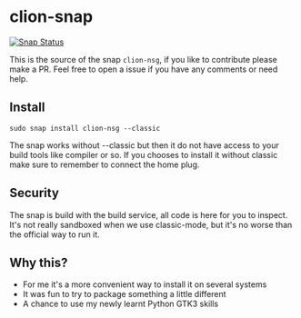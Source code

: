 # clion-snap
[![Snap Status](https://build.snapcraft.io/badge/nsg/clion-snap.svg)](https://build.snapcraft.io/user/nsg/clion-snap)

This is the source of the snap `clion-nsg`, if you like to contribute please make a PR. Feel free to open a issue if you have any comments or need help.

## Install

```
sudo snap install clion-nsg --classic
```

The snap works without --classic but then it do not have access to your build tools like compiler or so. If you chooses to install it without classic make sure to remember to connect the home plug.

## Security

The snap is build with the build service, all code is here for you to inspect. It's not really sandboxed when we use classic-mode, but it's no worse than the official way to run it.

## Why this?

* For me it's a more convenient way to install it on several systems
* It was fun to try to package something a little different
* A chance to use my newly learnt Python GTK3 skills
